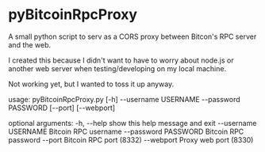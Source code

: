 pyBitcoinRpcProxy
=================

A small python script to serv as a CORS proxy between Bitcon's RPC server and the web.

I created this because I didn't want to have to worry about node.js or another web server when testing/developing on my local machine.

Not working yet, but I wanted to toss it up anyway.

usage: pyBitcoinRpcProxy.py [-h] --username USERNAME --password PASSWORD
                            [--port] [--webport]

optional arguments:
  -h, --help           show this help message and exit
  --username USERNAME  Bitcoin RPC username
  --password PASSWORD  Bitcoin RPC password
  --port               Bitcoin RPC port (8332)
  --webport            Proxy web port (8330)
